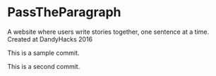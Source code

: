# PassTheParagraph
A website where users write stories together, one sentence at a time.  Created at DandyHacks 2016


This is a sample commit.

This is a second commit.